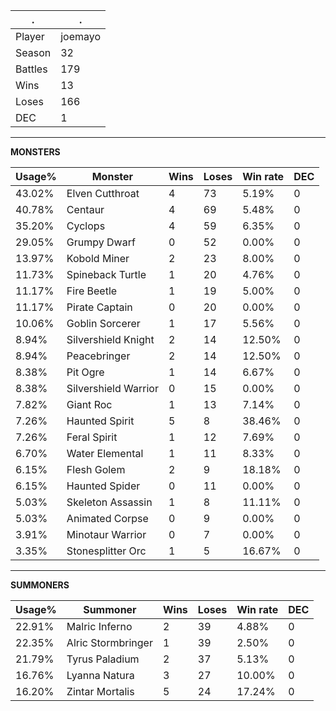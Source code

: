 .|.
|-|-
Player|joemayo
Season|32
Battles|179
Wins|13
Loses|166
DEC|1

---
**MONSTERS**

Usage%|Monster|Wins|Loses|Win rate|DEC|
-|-|-|-|-|-|
43.02%|Elven Cutthroat|4|73|5.19%|0|
40.78%|Centaur|4|69|5.48%|0|
35.20%|Cyclops|4|59|6.35%|0|
29.05%|Grumpy Dwarf|0|52|0.00%|0|
13.97%|Kobold Miner|2|23|8.00%|0|
11.73%|Spineback Turtle|1|20|4.76%|0|
11.17%|Fire Beetle|1|19|5.00%|0|
11.17%|Pirate Captain|0|20|0.00%|0|
10.06%|Goblin Sorcerer|1|17|5.56%|0|
8.94%|Silvershield Knight|2|14|12.50%|0|
8.94%|Peacebringer|2|14|12.50%|0|
8.38%|Pit Ogre|1|14|6.67%|0|
8.38%|Silvershield Warrior|0|15|0.00%|0|
7.82%|Giant Roc|1|13|7.14%|0|
7.26%|Haunted Spirit|5|8|38.46%|0|
7.26%|Feral Spirit|1|12|7.69%|0|
6.70%|Water Elemental|1|11|8.33%|0|
6.15%|Flesh Golem|2|9|18.18%|0|
6.15%|Haunted Spider|0|11|0.00%|0|
5.03%|Skeleton Assassin|1|8|11.11%|0|
5.03%|Animated Corpse|0|9|0.00%|0|
3.91%|Minotaur Warrior|0|7|0.00%|0|
3.35%|Stonesplitter Orc|1|5|16.67%|0|

---
**SUMMONERS**

Usage%|Summoner|Wins|Loses|Win rate|DEC|
-|-|-|-|-|-|
22.91%|Malric Inferno|2|39|4.88%|0|
22.35%|Alric Stormbringer|1|39|2.50%|0|
21.79%|Tyrus Paladium|2|37|5.13%|0|
16.76%|Lyanna Natura|3|27|10.00%|0|
16.20%|Zintar Mortalis|5|24|17.24%|0|
